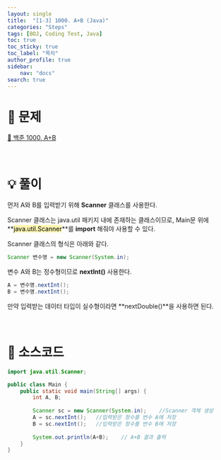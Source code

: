 ```yaml
---
layout: single
title:  "[1-3] 1000. A+B (Java)"
categories: "Steps"
tags: [BOJ, Coding Test, Java]
toc: true
toc_sticky: true
toc_label: "목차"
author_profile: true
sidebar:
    nav: "docs"
search: true
---
```


# 🔎 문제

[🔗 백준 1000. A+B](https://www.acmicpc.net/problem/1000)
<br/><br/><br/>

# 💡 풀이

먼저 A와 B를 입력받기 위해 **Scanner** 클래스를 사용한다.

Scanner 클래스는 java.util 패키지 내에 존재하는 클래스이므로, Main문 위에 **<mark style='background-color: #fff5b1'>java.util.Scanner</mark>**를 **import** 해줘야 사용할 수 있다.

Scanner 클래스의 형식은 아래와 같다.

```java
Scanner 변수명 = new Scanner(System.in);
```
변수 A와 B는 정수형이므로 **nextInt()** 사용한다.

```java
A = 변수명.nextInt();
B = 변수명.nextInt();
```
만약 입력받는 데이터 타입이 실수형이라면 **nextDouble()**을 사용하면 된다.
<br/><br/><br/>

# 📃 소스코드

```java
import java.util.Scanner;

public class Main {
	public static void main(String[] args) {
		int A, B;
		
		Scanner sc = new Scanner(System.in);    //Scanner 객체 생성
		A = sc.nextInt();   //입력받은 정수를 번수 A에 저장
		B = sc.nextInt();   //입력받은 정수를 번수 B에 저장
		
		System.out.println(A+B);    // A+B 결과 출력
	}
}
```